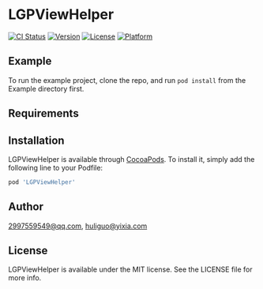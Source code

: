 # LGPViewHelper

[![CI Status](http://img.shields.io/travis/2997559549@qq.com/LGPViewHelper.svg?style=flat)](https://travis-ci.org/2997559549@qq.com/LGPViewHelper)
[![Version](https://img.shields.io/cocoapods/v/LGPViewHelper.svg?style=flat)](http://cocoapods.org/pods/LGPViewHelper)
[![License](https://img.shields.io/cocoapods/l/LGPViewHelper.svg?style=flat)](http://cocoapods.org/pods/LGPViewHelper)
[![Platform](https://img.shields.io/cocoapods/p/LGPViewHelper.svg?style=flat)](http://cocoapods.org/pods/LGPViewHelper)

## Example

To run the example project, clone the repo, and run `pod install` from the Example directory first.

## Requirements

## Installation

LGPViewHelper is available through [CocoaPods](http://cocoapods.org). To install
it, simply add the following line to your Podfile:

```ruby
pod 'LGPViewHelper'
```

## Author

2997559549@qq.com, huliguo@yixia.com

## License

LGPViewHelper is available under the MIT license. See the LICENSE file for more info.
